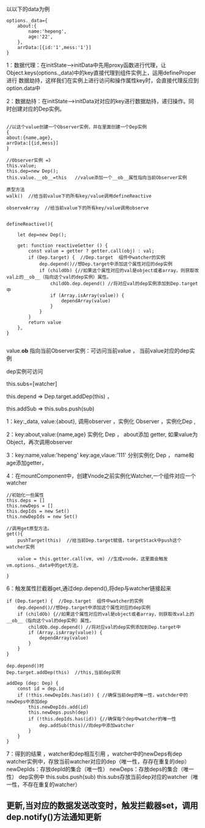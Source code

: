 以以下的data为例
```
options._data={
    about:{
        name:'hepeng',
        age:'22',
    },
    arrData:[{id:'1',mess:'1'}]
}
```

1：数据代理：在initState-->initData中先用proxy函数进行代理，让Object.keys(options._data)中的key直接代理到组件实例上，运用defineProper进行
数据劫持，这样我们在实例上进行访问和操作属性key时，会直接代理反应到option.data中

2：数据劫持：在initState-->initData对对应的key进行数据劫持，递归操作。同时创建对应的Dep实例。
```

//以这个value创建一个Observer实例，并在里面创建一个Dep实例
{
about:{name,age},
arrData:[{id,mess}]
}

//Observer实例 =》
this.value;
this.dep=new Dep();
this.value.__ob__=this   //value添加一个__ob__属性指向当前Observer实例

原型方法
walk()  //给当前value下的所有key/value调用defineReactive

observeArray  //给当前value下的所有key/value调用observe


defineReactive(){

    let dep=new Dep();

    get: function reactiveGetter () {
        const value = getter ? getter.call(obj) : val;
        if (Dep.target) {  //Dep.target  组件中watcher的实例
            dep.depend()//想Dep.target中添加这个属性对应的dep实例
            if (childOb) {//如果这个属性对应的val是object或者array，则获取改val上的__ob__（指向这个val的dep实例）属性。
                childOb.dep.depend() //将对应val的dep实例添加到Dep.target中
                if (Array.isArray(value)) {
                    dependArray(value)
                }
            }
        }
        return value
    },
}


```

value.__ob__ 指向当前Observer实例：可访问当前value ， 当前value对应的dep实例

dep实例可访问  

this.subs=[watcher]   

this.depend  =>  Dep.target.addDep(this) ，

this.addSub  =>  this.subs.push(sub)


1：key:_data, value:{about},  调用observer ，实例化 Observer ，实例化Dep ,


2：key:about,value:{name,age}   实例化 Dep ， about添加 getter, 如果value为Object，再次调用observer 


3：key:name,value:'hepeng'    key:age,vlaue:'111'   分别实例化 Dep ， name和age添加getter，


4：在mountComponent中，创建Vnode之前实例化Watcher,一个组件对应一个watcher
    
    //初始化一些属性
    this.deps = []
    this.newDeps = []
    this.depIds = new Set()
    this.newDepIds = new Set()

    //调用get原型方法。
    get(){
        pushTarget(this)  //给当前Dep.target赋值，targetStack中push这个watcher实例
        
        value = this.getter.call(vm, vm) //生成vnode，这里面会触发vm.options._data中的get方法，
        
    }
    
6：触发属性拦截器get,通过dep.depend(),将dep与watcher链接起来
    
    if (Dep.target) {  //Dep.target  组件中watcher的实例
        dep.depend()//想Dep.target中添加这个属性对应的dep实例
        if (childOb) {//如果这个属性对应的val是object或者array，则获取改val上的__ob__（指向这个val的dep实例）属性。
            childOb.dep.depend() //将对应val的dep实例添加到Dep.target中
            if (Array.isArray(value)) {
                dependArray(value)
            }
        }
    }
    
    dep.depend()时
    Dep.target.addDep(this)  //this,当前dep实例
    
    addDep (dep: Dep) {
        const id = dep.id
        if (!this.newDepIds.has(id)) { //确保当前dep的唯一性，watchder中的newDeps中添加dep
            this.newDepIds.add(id) 
            this.newDeps.push(dep) 
            if (!this.depIds.has(id)) {//确保每个dep中watcher的唯一性
                dep.addSub(this)//向dep中添加watcher
            }
        }
    }
    
    
 7：得到的结果 ，watcher和dep相互引用   ，watcher中的newDeps有dep
    watcher实例中，存放当前watcher对应的dep（唯一性，存存在重复的dep）
         newDepIds：存放depId的集合（唯一性）
         newDeps：存放deps的集合（唯一性）
    dep实例中
        this.subs.push(sub)  this.subs存放当前dep对应的watcher（唯一性，不存在重复的watcher）
        
        
             
             
## 更新,当对应的数据发送改变时，触发拦截器set，调用dep.notify()方法通知更新
  
  



